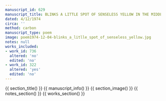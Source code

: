 ```yaml
---
manuscript_id: 629
manuscript_title: BLINKS A LITTLE SPOT OF SENSELESS YELLOW IN THE MIDDLE OF IT ALL
dated: 4/12/1974
circa: ''
method: carbon
manuscript_type: poem
image: poem1974-12-04-blinks_a_litlle_spot_of_senseless_yellow.jpg
notes: null
works_included:
- work_id: 736
  altered: 'no'
  edited: 'no'
- work_id: 322
  altered: 'yes'
  edited: 'no'
---
```


{{ section_title() }}
{{ manuscript_info() }}
{{ section_image() }}
{{ notes_section() }}
{{ works_section() }}
